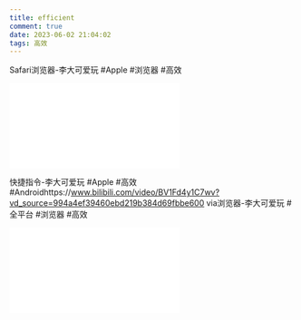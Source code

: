 ```yaml
---
title: efficient
comment: true
date: 2023-06-02 21:04:02
tags: 高效
---
```

Safari浏览器-李大可爱玩
 #Apple #浏览器 #高效
<iframe src="//player.bilibili.com/player.html?aid=217135354&bvid=BV19a411V7hV&cid=808090455&page=1" scrolling="no" border="0" frameborder="no" framespacing="0" allowfullscreen="true"> </iframe>

快捷指令-李大可爱玩
#Apple #高效 #Androidhttps://www.bilibili.com/video/BV1Fd4y1C7wv?vd_source=994a4ef39460ebd219b384d69fbbe600
via浏览器-李大可爱玩
 #全平台 #浏览器 #高效
<iframe src="//player.bilibili.com/player.html?aid=867804068&bvid=BV18V4y1o787&cid=1103913633&page=1" scrolling="no" border="0" frameborder="no" framespacing="0" allowfullscreen="true"> </iframe>